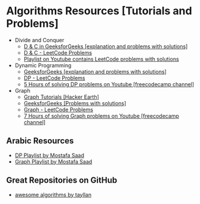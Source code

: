 # Algorithms Resources [Tutorials and Problems]

* Divide and Conquer
    * [D & C in GeeksforGeeks [explanation and problems with solutions]](https://www.geeksforgeeks.org/divide-and-conquer/)
    * [D & C - LeetCode Problems](https://leetcode.com/tag/divide-and-conquer/)
    * [Playlist on Youtube contains LeetCode problems with solutions](https://www.youtube.com/playlist?list=PLSQH4GS-p9jeCHxgEwQJ3VSaS9DUrwIi2)
* Dynamic Programming
    * [GeeksforGeeks [explanation and problems with solutions]](https://www.geeksforgeeks.org/dynamic-programming/)
    * [DP - LeetCode Problems](https://leetcode.com/tag/dynamic-programming/)
    * [5 Hours of solving DP problems on Youtube [freecodecamp channel]](https://youtu.be/oBt53YbR9Kk) 
* Graph 
    * [Graph Tutorials [Hacker Earth]](https://www.hackerearth.com/practice/algorithms/graphs/graph-representation/tutorial/)
    * [GeeksforGeeks [Problems with solutions]](https://www.geeksforgeeks.org/graph-data-structure-and-algorithms/)
    * [Graph - LeetCode Problems](https://leetcode.com/tag/graph/)
    * [7 Hours of solving Graph problems on Youtube [freecodecamp channel]](https://www.youtube.com/watch?v=09_LlHjoEiY)

    
## Arabic Resources 
* [DP Playlist by Mostafa Saad](https://www.youtube.com/watch?v=gFdP6X4CyKU&list=PLPt2dINI2MIattDutu7IOAMlUuLeN8k2p)
* [Graph Playlist by Mostafa Saad](https://www.youtube.com/watch?v=jzfcfQVBtKA&list=PLPt2dINI2MIb4OXlJ_EEwIDV9WVUpRQ5K) 

## Great Repositories on GitHub
* [awesome algorithms by tayllan](https://github.com/tayllan/awesome-algorithms)
